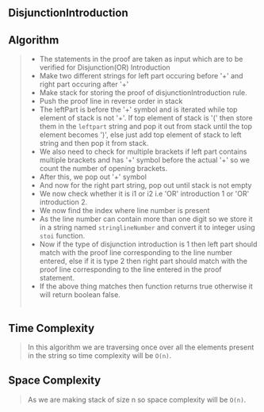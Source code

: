 ## DisjunctionIntroduction

## Algorithm
>
> - The statements in the proof are taken as input which are to be verified for Disjunction(OR) Introduction
> - Make two different strings for left part occuring  before '+' and right part occuring after '+'
> - Make stack for storing the proof of disjunctionIntroduction rule.
> - Push the proof line in reverse order in stack
> - The  leftPart is before the '+' symbol and is iterated while top element of stack is not '+'. If top element of stack is '(' then store them in the ```leftpart``` string and pop it out from stack until the top element becomes ')', else just add top element of stack to left string and then pop it from stack.
> - We also need to check for multiple brackets if left part contains multiple brackets and has '+' symbol before the actual '+' so we count the number of opening brackets.
> - After this, we pop out '+' symbol
> - And now for the right part string, pop out until stack is not empty
> - We now check whether it is i1 or i2 i.e 'OR' introduction 1 or 'OR' introduction 2.
> - We now find the index where line number is present
> - As the line number can contain more than one digit so we store it in a string named ```stringlineNumber``` and convert it to integer using ```stoi``` function.
> - Now if the type of disjunction introduction is 1 then left part should match with the proof line corresponding to the line number entered, else if it is type 2 then right part should match with the proof line corresponding to the line entered in the proof statement.
> - If the above thing matches then function returns true otherwise it will return boolean false. <br><br>

## Time Complexity

> In this algorithm we are traversing once over all the elements present in the string so time complexity will be ```O(n)```.

## Space Complexity

> As we are making stack of size n so space complexity will be ```O(n)```.